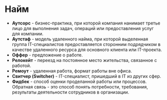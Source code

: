 # Найм

- **Аутсорс** - бизнес-практика, при которой компания нанимает третье лицо для выполнения задач, операций или предоставления услуг для компании.
- **Аутстаф** - модель удаленного найма, при которой выделенная группа IT-специалистов предоставляется сторонним подрядчиком в качестве удаленного ресурса для основного клиента или IT-проекта.
- **Оффер** - предложение о работе.
- **Релокейт** - переезд на постоянное место жительства, связанное с работой.
- **Ремоут** - удаленная работа, формат работы вне офиса.
- **Свитчер (Switcher)** - IT-специалист, пришедший в IT из других сфер.
- **Фидбек** - способ оценки проделанной работы или процессов. Обратная связь - это способ понять потребности, требования, результаты деятельности сотрудников в организации.
